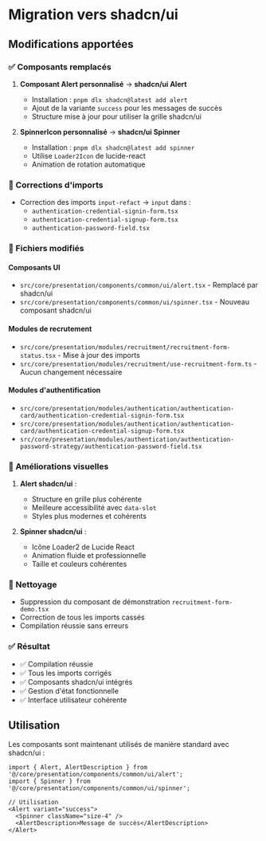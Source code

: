 # Migration vers shadcn/ui

## Modifications apportées

### ✅ Composants remplacés

1. **Composant Alert personnalisé** → **shadcn/ui Alert**
   - Installation : `pnpm dlx shadcn@latest add alert`
   - Ajout de la variante `success` pour les messages de succès
   - Structure mise à jour pour utiliser la grille shadcn/ui

2. **SpinnerIcon personnalisé** → **shadcn/ui Spinner**
   - Installation : `pnpm dlx shadcn@latest add spinner`
   - Utilise `Loader2Icon` de lucide-react
   - Animation de rotation automatique

### 🔧 Corrections d'imports

- Correction des imports `input-refact` → `input` dans :
  - `authentication-credential-signin-form.tsx`
  - `authentication-credential-signup-form.tsx`
  - `authentication-password-field.tsx`

### 📁 Fichiers modifiés

#### Composants UI
- `src/core/presentation/components/common/ui/alert.tsx` - Remplacé par shadcn/ui
- `src/core/presentation/components/common/ui/spinner.tsx` - Nouveau composant shadcn/ui

#### Modules de recrutement
- `src/core/presentation/modules/recruitment/recruitment-form-status.tsx` - Mise à jour des imports
- `src/core/presentation/modules/recruitment/use-recruitment-form.ts` - Aucun changement nécessaire

#### Modules d'authentification
- `src/core/presentation/modules/authentication/authentication-card/authentication-credential-signin-form.tsx`
- `src/core/presentation/modules/authentication/authentication-card/authentication-credential-signup-form.tsx`
- `src/core/presentation/modules/authentication/authentication-password-strategy/authentication-password-field.tsx`

### 🎨 Améliorations visuelles

1. **Alert shadcn/ui** :
   - Structure en grille plus cohérente
   - Meilleure accessibilité avec `data-slot`
   - Styles plus modernes et cohérents

2. **Spinner shadcn/ui** :
   - Icône Loader2 de Lucide React
   - Animation fluide et professionnelle
   - Taille et couleurs cohérentes

### 🧹 Nettoyage

- Suppression du composant de démonstration `recruitment-form-demo.tsx`
- Correction de tous les imports cassés
- Compilation réussie sans erreurs

### ✅ Résultat

- ✅ Compilation réussie
- ✅ Tous les imports corrigés
- ✅ Composants shadcn/ui intégrés
- ✅ Gestion d'état fonctionnelle
- ✅ Interface utilisateur cohérente

## Utilisation

Les composants sont maintenant utilisés de manière standard avec shadcn/ui :

```tsx
import { Alert, AlertDescription } from '@/core/presentation/components/common/ui/alert';
import { Spinner } from '@/core/presentation/components/common/ui/spinner';

// Utilisation
<Alert variant="success">
  <Spinner className="size-4" />
  <AlertDescription>Message de succès</AlertDescription>
</Alert>
```
